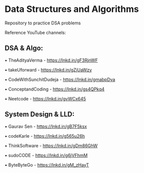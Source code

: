 # Data Structures and Algorithms
Repository to practice DSA problems

Reference YouTube channels:

## DSA & Algo:

• TheAdityaVerma - https://lnkd.in/gF3RjnWF

• takeUforward - https://lnkd.in/gZjUaWzy

• CodeWithSunchitDudeja - https://lnkd.in/gmabpDva

• ConceptandCoding - https://lnkd.in/gs4QPkq4

• Neetcode - https://lnkd.in/gvWCx645


## System Design & LLD:

• Gaurav Sen - https://lnkd.in/gB7F5ksx

• codeKarle - https://lnkd.in/g565u26h

• ThinkSoftware - https://lnkd.in/gDm86GhW

• sudoCODE - https://lnkd.in/g6jVFhmM

• ByteByteGo - https://lnkd.in/gM_zHayT